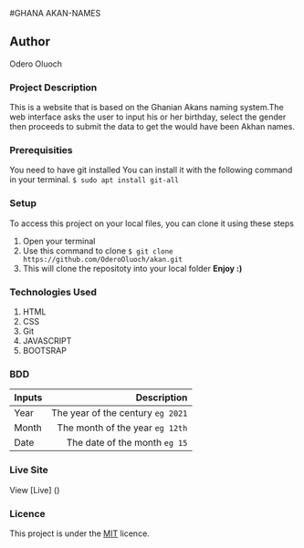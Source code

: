 #GHANA AKAN-NAMES

## Author
Odero Oluoch

### Project Description
This is a website that is based on the Ghanian Akans naming system.The web interface asks the user to input his or her birthday, select the gender then proceeds to submit the data to get the would have been Akhan names.


### Prerequisities
You need to have git installed
You can install it with the following command in your terminal.
`$ sudo apt install git-all`

### Setup
To access this project on your local files, you can clone it using these steps
1. Open your terminal
2. Use this command to clone `$ git clone https://github.com/OderoOluoch/akan.git`
3. This will clone the repositoty into your local folder
 __Enjoy :)__

### Technologies Used
1. HTML
2. CSS
3. Git
4. JAVASCRIPT
5. BOOTSRAP

### BDD
| Inputs | Description |
|:---        |          ---: |
| Year   | The year of the century ``eg 2021``  |
| Month  | The month of the year ``eg 12th``  |
| Date   | The date of the month ``eg 15`` |

### Live Site
View [Live] ()

### Licence
This project is under the  [MIT](LICENSE) licence.